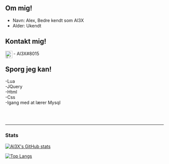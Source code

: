 ## Om mig!
- Navn: Alex, Bedre kendt som Al3X
- Alder: Ukendt



## Kontakt mig!
<img align="left" alt="Discord" width="23px" src="https://blog.logomyway.com/wp-content/uploads/2020/12/discord-mascot.png"/>
- Al3X#8015


## Sporg jeg kan!
-Lua <br>
-JQuery <br>
-Html <br>
-Css <br>
-Igang med at lærer Mysql <br>


<br />
<br />

---

### Stats

[![Al3X's GitHub stats](https://github-readme-stats.vercel.app/api?username=Al3X-AL)](https://github.com) 

[![Top Langs](https://github-readme-stats.vercel.app/api/top-langs/?username=Al3X-AL&layout=compact)](https://github.com/)
